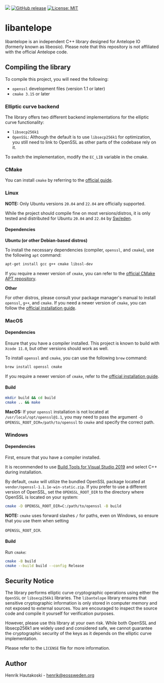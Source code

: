 ![](https://github.com/eosswedenorg/libantelope/workflows/CI/badge.svg)
[![GitHub release](https://img.shields.io/github/v/release/eosswedenorg/libantelope?include_prereleases)](https://github.com/eosswedenorg/libantelope/releases/latest)
[![License: MIT](https://img.shields.io/badge/License-MIT-yellow.svg)](https://opensource.org/licenses/MIT)

# libantelope

libantelope is an independent C++ library designed for Antelope IO (formerly known as libeosio). Please note that this repository is not affiliated with the official Antelope code.

## Compiling the library

To compile this project, you will need the following:

- `openssl` development files (version 1.1 or later)
- `cmake 3.15` or later

### Elliptic curve backend

The library offers two different backend implementations for the elliptic curve functionality:

- `libsecp256k1`
- `OpenSSL`: Although the default is to use `libsecp256k1` for optimization, you still need to link to OpenSSL as other parts of the codebase rely on it.

To switch the implementation, modify the `EC_LIB` variable in the cmake.

### CMake

You can install `cmake` by referring to the [official guide](https://cmake.org/install).

### Linux

**NOTE:** Only Ubuntu versions `20.04` and `22.04` are officially supported.

While the project should compile fine on most versions/distros, it is only tested and distributed for Ubuntu `20.04` and `22.04` by [Sw/eden](https://www.eossweden.org).

#### Dependencies

**Ubuntu (or other Debian-based distros)**

To install the necessary dependencies (compiler, `openssl`, and `cmake`), use the following `apt` command:

```sh
apt-get install gcc g++ cmake libssl-dev
```

If you require a newer version of `cmake`, you can refer to the [official CMake APT repository](https://apt.kitware.com/).

**Other**

For other distros, please consult your package manager's manual to install `openssl`, `g++`, and `cmake`. If you need a newer version of `cmake`, you can follow the [official installation guide](https://cmake.org/install).

### MacOS

#### Dependencies

Ensure that you have a compiler installed. This project is known to build with `Xcode 11.0`, but other versions should work as well.

To install `openssl` and `cmake`, you can use the following `brew` command:

```sh
brew install openssl cmake
```

If you require a newer version of `cmake`, refer to the [official installation guide](https://cmake.org/install).

#### Build

```sh
mkdir build && cd build
cmake .. && make
```

**MacOS:** If your `openssl` installation is not located at `/usr/local/opt/openssl@1.1`, you may need to pass the argument `-D OPENSSL_ROOT_DIR=/path/to/openssl` to `cmake` and specify the correct path.

### Windows

#### Dependencies

First, ensure that you have a compiler installed.

It is recommended to use [Build Tools for Visual Studio 2019](https://visualstudio.microsoft.com/thank-you-downloading-visual-studio/?sku=BuildTools&rel=16) and select C++ during installation.

By default, `cmake` will utilize the bundled OpenSSL package located at `vendor/openssl-1.1.1e-win-static.zip`. If you prefer to use a different version of OpenSSL, set the `OPENSSL_ROOT_DIR` to the directory where OpenSSL is located on your system:

```sh
cmake -D OPENSSL_ROOT_DIR=C:/path/to/openssl -B build
```

**NOTE:** `cmake` uses forward slashes `/` for paths, even on Windows, so ensure that you use them when setting

 `OPENSSL_ROOT_DIR`.

#### Build

Run `cmake`:

```sh
cmake -B build
cmake --build build --config Release
```

## Security Notice

The library performs elliptic curve cryptographic operations using either the `OpenSSL` or `libsecp256k1` libraries. The `libantelope` library ensures that sensitive cryptographic information is only stored in computer memory and not exposed to external sources. You are encouraged to inspect the source code and compile it yourself for verification purposes.

However, please use this library at your own risk. While both OpenSSL and libsecp256k1 are widely used and considered safe, we cannot guarantee the cryptographic security of the keys as it depends on the elliptic curve implementation.

Please refer to the `LICENSE` file for more information.

## Author

Henrik Hautakoski - [henrik@eossweden.org](mailto:henrik@eossweden.org)
